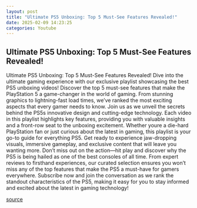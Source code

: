 ```yaml
---
layout: post
title: "Ultimate PS5 Unboxing: Top 5 Must-See Features Revealed!"
date: 2025-02-09 14:23:25
categories: Youtube
---
```


## Ultimate PS5 Unboxing: Top 5 Must-See Features Revealed!

Ultimate PS5 Unboxing: Top 5 Must-See Features Revealed!
Dive into the ultimate gaming experience with our exclusive playlist showcasing the best PS5 unboxing videos! Discover the top 5 must-see features that make the PlayStation 5 a game-changer in the world of gaming. From stunning graphics to lightning-fast load times, we’ve ranked the most exciting aspects that every gamer needs to know.
Join us as we unveil the secrets behind the PS5s innovative design and cutting-edge technology. Each video in this playlist highlights key features, providing you with valuable insights and a front-row seat to the unboxing excitement. Whether youre a die-hard PlayStation fan or just curious about the latest in gaming, this playlist is your go-to guide for everything PS5.
Get ready to experience jaw-dropping visuals, immersive gameplay, and exclusive content that will leave you wanting more. Don’t miss out on the action—hit play and discover why the PS5 is being hailed as one of the best consoles of all time. From expert reviews to firsthand experiences, our curated selection ensures you won’t miss any of the top features that make the PS5 a must-have for gamers everywhere.
Subscribe now and join the conversation as we rank the standout characteristics of the PS5, making it easy for you to stay informed and excited about the latest in gaming technology!

[source](https://www.youtube.com/playlist?list=PLLkzyMGsB0K1fr_sjUv8mvxE-euGnmw7N)